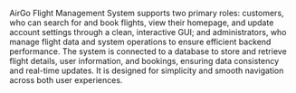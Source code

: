 AirGo Flight Management System supports two primary roles: customers, who can search for and book flights, view their homepage, and update account settings through a clean, interactive GUI; and administrators, who manage flight data and system operations to ensure efficient backend performance. The system is connected to a database to store and retrieve flight details, user information, and bookings, ensuring data consistency and real-time updates. It is designed for simplicity and smooth navigation across both user experiences.
